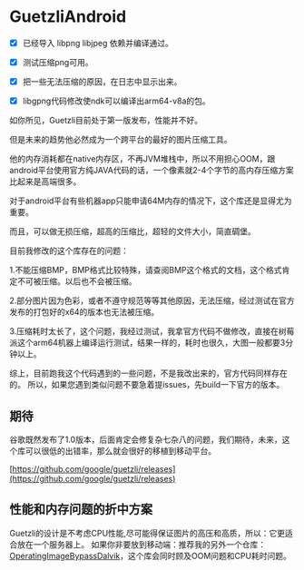 # GuetzliAndroid


 - [x] 已经导入 libpng libjpeg 依赖并编译通过。
 - [x] 测试压缩png可用。
 - [x] 把一些无法压缩的原因，在日志中显示出来。
 - [x] libgpng代码修改使ndk可以编译出arm64-v8a的包。


如你所见，Guetzli目前处于第一版发布，性能并不好。

但是未来的趋势他必然成为一个跨平台的最好的图片压缩工具。

他的内存消耗都在native内存区，不再JVM堆栈中，所以不用担心OOM，跟android平台使用官方纯JAVA代码的话，一个像素就2-4个字节的高内存压缩方案比起来是高端很多。

对于android平台有些机器app只能申请64M内存的情况下，这个库还是显得尤为重要。

而且，可以做无损压缩，超高的压缩比，超轻的文件大小，简直碉堡。


目前我修改的这个库存在的问题：

1.不能压缩BMP，BMP格式比较特殊，请查阅BMP这个格式的文档，这个格式肯定不可被压缩。以后也不会被压缩。

2.部分图片因为色彩，或者不遵守规范等等其他原因，无法压缩，经过测试在官方发布的打包好的x64的版本也无法被压缩。

3.压缩耗时太长了，这个问题，我经过测试，我拿官方代码不做修改，直接在树莓派这个arm64机器上编译运行测试，结果一样的，耗时也很久，大图一般都要3分钟以上。


综上，目前跑我这个代码遇到的一些问题，不是我改出来的，官方代码同样存在的。
所以，如果您遇到类似问题不要急着提issues，先build一下官方的版本。


## 期待
谷歌既然发布了1.0版本，后面肯定会修复杂七杂八的问题，我们期待，未来，这个库可以很低的出错率，那么就会很好的移植到移动平台。


[https://github.com/google/guetzli/releases](https://github.com/google/guetzli/releases)



## 性能和内存问题的折中方案

Guetzli的设计是不考虑CPU性能,尽可能得保证图片的高压和高质，所以：它更适合放在一个服务器上。
如果你非要放到移动端：推荐我的另外一个仓库：[OperatingImageBypassDalvik](https://github.com/weizongwei5/OperatingImageBypassDalvik)，这个库会同时顾及OOM问题和CPU耗时问题。